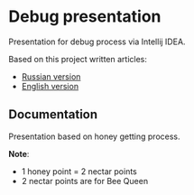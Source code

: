 # Debug presentation

Presentation for debug process via Intellij IDEA.

Based on this project written articles:

* [Russian version](https://javarush.ru/groups/posts/2463-debug-v-intellij-idea-gayd-dlja-novichkov)
* [English version](https://codegym.cc/groups/posts/243-debugging-in-intellij-idea-a-beginners-guide)

## Documentation

Presentation based on honey getting process.

**Note**:

* 1 honey point = 2 nectar points
* 2 nectar points are for Bee Queen
